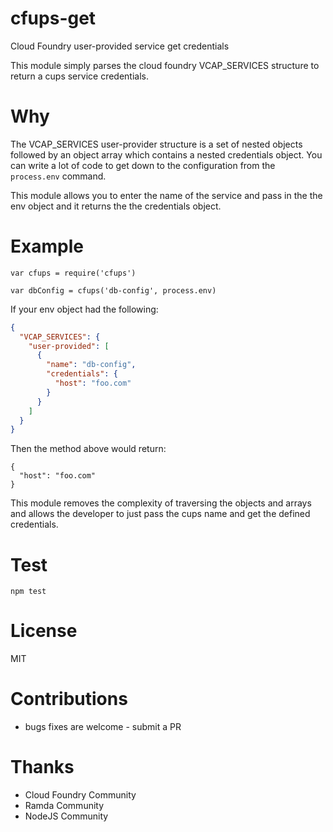 # cfups-get

Cloud Foundry user-provided service get credentials

This module simply parses the cloud foundry VCAP_SERVICES structure to
return a cups service credentials.

# Why

The VCAP_SERVICES user-provider structure is a set of nested objects followed by
an object array which contains a nested credentials object. You can write a
lot of code to get down to the configuration from the `process.env` command.

This module allows you to enter the name of the service and pass in the the env
object and it returns the the credentials object.

# Example

```
var cfups = require('cfups')

var dbConfig = cfups('db-config', process.env)
```

If your env object had the following:

``` json
{
  "VCAP_SERVICES": {
    "user-provided": [
      {
        "name": "db-config",
        "credentials": {
          "host": "foo.com"
        }
      }
    ]
  }
}
```

Then the method above would return:

```
{
  "host": "foo.com"
}
```

This module removes the complexity of traversing the objects and arrays and allows
the developer to just pass the cups name and get the defined credentials.

# Test

```
npm test

```

# License

MIT

# Contributions

- bugs fixes are welcome - submit a PR

# Thanks

- Cloud Foundry Community
- Ramda Community
- NodeJS Community
